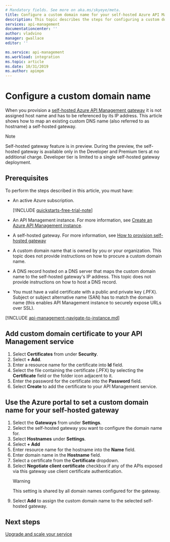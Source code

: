 ```yaml
---
# Mandatory fields. See more on aka.ms/skyeye/meta.
title: Configure a custom domain name for your self-hosted Azure API Management gateway | Microsoft Docs
description: This topic describes the steps for configuring a custom domain name for self-hosted Azure API Management gateway.
services: api-management
documentationcenter: ''
author: vladvino
manager: gwallace
editor: ''

ms.service: api-management
ms.workload: integration
ms.topic: article
ms.date: 10/31/2019
ms.author: apimpm
---
```


# Configure a custom domain name

When you provision a [self-hosted Azure API Management gateway](self-hosted-gateway-overview.md) it is not assigned host name and has to be referenced by its IP address. This article shows how to map an existing custom DNS name (also referred to as hostname) a self-hosted gateway.

> [!NOTE]
> Self-hosted gateway feature is in preview. During the preview, the self-hosted gateway is available only in the Developer and Premium tiers at no additional charge. Developer tier is limited to a single self-hosted gateway deployment.

## Prerequisites

To perform the steps described in this article, you must have:

-   An active Azure subscription.

    [!INCLUDE [quickstarts-free-trial-note](../../includes/quickstarts-free-trial-note.md)]

-   An API Management instance. For more information, see [Create an Azure API Management instance](get-started-create-service-instance.md).
- A self-hosted gateway. For more information, see [How to provision self-hosted gateway](api-management-howto-provision-self-hosted-gateway.md)
-   A custom domain name that is owned by you or your organization. This topic does not provide instructions on how to procure a custom domain name.
-   A DNS record hosted on a DNS server that maps the custom domain name to the self-hosted gateway's IP address. This topic does not provide instructions on how to host a DNS record.
-   You must have a valid certificate with a public and private key (.PFX). Subject or subject alternative name (SAN) has to match the domain name (this enables API Management instance to securely expose URLs over SSL).

[!INCLUDE [api-management-navigate-to-instance.md](../../includes/api-management-navigate-to-instance.md)]

## Add custom domain certificate to your API Management service

1. Select **Certificates** from under **Security**.
2. Select **+ Add**.
3. Enter a resource name for the certificate into **Id** field.
4. Select the file containing the certificate (.PFX) by selecting the **Certificate** field or the folder icon adjacent to it.
5. Enter the password for the certificate into the **Password** field.
6. Select **Create** to add the certificate to your API Management service.

## Use the Azure portal to set a custom domain name for your self-hosted gateway

1. Select the **Gateways** from under **Settings**.
2. Select the self-hosted gateway you want to configure the domain name for.
3. Select **Hostnames** under **Settings**.
4. Select **+ Add**
5. Enter resource name for the hostname into the **Name** field.
6. Enter domain name in the **Hostname** field.
7. Select a certificate from the **Certificate** dropdown.
8. Select **Negotiate client certificate** checkbox if any of the APIs exposed via this gateway use client certificate authentication.
    > [!WARNING]
    > This setting is shared by all domain names configured for the gateway.
9. Select **Add** to assign the custom domain name to the selected self-hosted gateway.

## Next steps

[Upgrade and scale your service](upgrade-and-scale.md)
